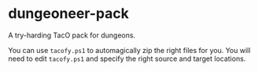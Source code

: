 # dungeoneer-pack
A try-harding TacO pack for dungeons.

You can use `tacofy.ps1` to automagically zip the right files for you. You will need to edit `tacofy.ps1` and specify the right source and target locations.